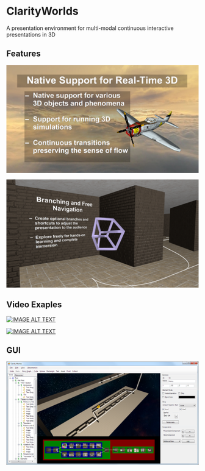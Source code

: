 # ClarityWorlds
A presentation environment for multi-modal continuous interactive presentations in 3D

## Features

![Native support for Read-Time 3D](Docs/Figures/NativeSupportFor3D_2.png)

![Branching and Free Navigation](Docs/Figures/BranchingAndFreeNavigation_2.png)

## Video Exaples

[![IMAGE ALT TEXT](http://img.youtube.com/vi/rigtZQhzfzI/0.jpg)](http://www.youtube.com/watch?v=rigtZQhzfzI "Clarity Worlds ? Next generation presentation software")

[![IMAGE ALT TEXT](http://img.youtube.com/vi/OBmaPi54ZoM/0.jpg)](http://www.youtube.com/watch?v=OBmaPi54ZoM "Clarity Worlds ? Next generation presentation software")

## GUI

![GUI](Docs/Figures/GUI.png)